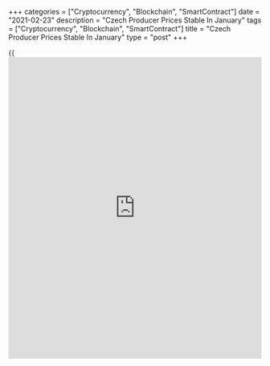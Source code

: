 +++
categories = ["Cryptocurrency", "Blockchain", "SmartContract"]
date = "2021-02-23"
description = "Czech Producer Prices Stable In January"
tags = ["Cryptocurrency", "Blockchain", "SmartContract"]
title = "Czech Producer Prices Stable In January"
type = "post"
+++

{{<iframe id="large-banner" src="https://www.bounty.group/#slide=8.0" width="100%" height="600" scrolling="no" style="border: 0px solid rgb(216, 221, 230); border-radius: 3px;">}}

The Czech Republic's producer prices remained stable in January, figures
from the Czech Statistical Office showed on Tuesday.

The industrial producer price index remained unchanged year-on-year in
January. Economists had expected a 0.6 percent fall.

Prices for water supply gained 6.9 percent yearly in January and those
of electricity, gas, steam and air conditioning surged 0.4 percent.

Meanwhile, prices for mining and quarrying, and manufacturing products
cost declined by 0.3 percent, each.

Prices for energy declined 4.1 percent. Prices for non-durable goods
decreased 2.0 percent.

Meanwhile, prices for capital good and durable consumer goods rose by
2.5 percent and 3.5 percent, respectively.

On a monthly basis, producer prices rose 1.3 percent in January.
Economists had forecast a 0.6 percent rise.

For comments and feedback [contact](https://www.playgroundfx.com/contact/): editorial@rtt[news](https://www.letsplayfx.com/blog/forex-news-website/).com

[Economic News][1]

 **What parts of the world are seeing the best (and worst) economic
performances lately? Click[here][2] to check out our [Econ Scorecard][2]
and find out! See up-to-the-moment [ranking](https://www.playgroundfx.com/blog/crypto-exchange-ranking/)s for the best and worst
performers in [GDP][2], [unemployment rate][3], [inflation][4] and much
more.**

   1. www.rtt[news](https://www.letsplayfx.com/blog/forex-news-website/).com/Content/EconomicNews.aspx
   2. www.rtt[news](https://www.letsplayfx.com/blog/forex-news-website/).com/economic-scorecard/world-rank/GDP/highest-performance.aspx
   3. www.rtt[news](https://www.letsplayfx.com/blog/forex-news-website/).com/economic-scorecard/world-rank/unemployment-rate/lowest-performance.aspx
   4. www.rtt[news](https://www.letsplayfx.com/blog/forex-news-website/).com/economic-scorecard/world-rank/CPI/highest-performance.aspx